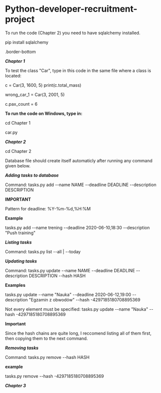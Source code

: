 # Python-developer-recruitment-project

To run the code (Chapter 2) you need to have sqlalchemy installed.

pip install sqlalchemy

.border-bottom

***Chapter 1***

To test the class "Car", type in this code in the same file where a class is located:

c = Car(3, 1600, 5)
print(c.total_mass)

wrong_car_1 = Car(3, 2001, 5)

c.pax_count = 6

**To run the code on Windows, type in:**

cd Chapter 1

car.py



***Chapter 2***

cd Chapter 2

Database file should create itself automaticly after running any command given below.

***Adding tasks to database***

Command:  tasks.py add --name NAME --deadline DEADLINE --description DESCRIPTION

**IMPORTANT** 

Pattern for deadline: %Y-%m-%d,%H:%M

**Example**

tasks.py add --name trening --deadline 2020-06-10,18:30 --description "Push training"

***Listing tasks***

Command:  tasks.py list --all | --today

***Updating tasks***

Command: tasks.py update --name NAME --deadline DEADLINE --description DESCRIPTION --hash HASH

**Examples**

tasks.py update --name "Nauka" --deadline 2020-06-12,19:00 --description "Egzamin z obwodów" --hash -4297185180708895369

Not every element must be specified: tasks.py update --name "Nauka" --hash -4297185180708895369

**Important**

Since the hash chains are quite long, I reccomend listing all of them first, then copying them to the next command.

***Removing tasks***

Command: tasks.py remove --hash HASH

**example**

tasks.py remove --hash -4297185180708895369

***Chapter 3***




